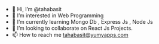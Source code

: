 - 👋 Hi, I’m @tahabasit
- 👀 I’m interested in Web Programming
- 🌱 I’m currently learning Mongo Db , Express Js , Node Js
- 💞️ I’m looking to collaborate on React Js Projects.
- 📫 How to reach me tahabasit@yumyapps.com

<!---
tahabasit/tahabasit is a ✨ special ✨ repository because its `README.md` (this file) appears on your GitHub profile.
You can click the Preview link to take a look at your changes.
--->
